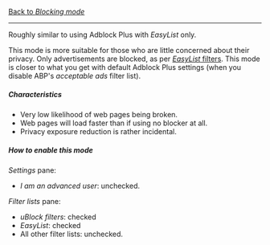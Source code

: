 [Back to _Blocking mode_](./Blocking-mode)

***

Roughly similar to using Adblock Plus with _EasyList_ only.

This mode is more suitable for those who are little concerned about their privacy. Only advertisements are blocked, as per [_EasyList_ filters](https://easylist.github.io/). This mode is closer to what you get with default Adblock Plus settings (when you disable ABP's _acceptable ads_ filter list).

##### Characteristics

- Very low likelihood of web pages being broken.
- Web pages will load faster than if using no blocker at all.
- Privacy exposure reduction is rather incidental.

##### How to enable this mode

_Settings_ pane:
- _I am an advanced user_: unchecked.

_Filter lists_ pane:
- _uBlock filters‎_: checked
- _EasyList_: checked
- All other filter lists: unchecked.
